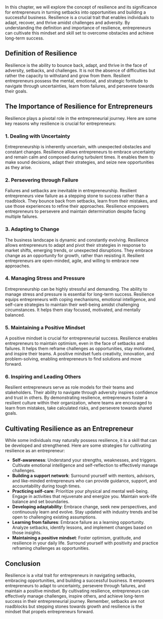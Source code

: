 
In this chapter, we will explore the concept of resilience and its significance for entrepreneurs in turning setbacks into opportunities and building a successful business. Resilience is a crucial trait that enables individuals to adapt, recover, and thrive amidst challenges and adversity. By understanding the definition and importance of resilience, entrepreneurs can cultivate this mindset and skill set to overcome obstacles and achieve long-term success.

Definition of Resilience
------------------------

Resilience is the ability to bounce back, adapt, and thrive in the face of adversity, setbacks, and challenges. It is not the absence of difficulties but rather the capacity to withstand and grow from them. Resilient entrepreneurs possess the mental, emotional, and strategic fortitude to navigate through uncertainties, learn from failures, and persevere towards their goals.

The Importance of Resilience for Entrepreneurs
----------------------------------------------

Resilience plays a pivotal role in the entrepreneurial journey. Here are some key reasons why resilience is crucial for entrepreneurs:

### 1. **Dealing with Uncertainty**

Entrepreneurship is inherently uncertain, with unexpected obstacles and constant changes. Resilience allows entrepreneurs to embrace uncertainty and remain calm and composed during turbulent times. It enables them to make sound decisions, adapt their strategies, and seize new opportunities as they arise.

### 2. **Persevering through Failure**

Failures and setbacks are inevitable in entrepreneurship. Resilient entrepreneurs view failure as a stepping stone to success rather than a roadblock. They bounce back from setbacks, learn from their mistakes, and use those experiences to refine their approaches. Resilience empowers entrepreneurs to persevere and maintain determination despite facing multiple failures.

### 3. **Adapting to Change**

The business landscape is dynamic and constantly evolving. Resilience allows entrepreneurs to adapt and pivot their strategies in response to market shifts, emerging trends, or unexpected disruptions. They embrace change as an opportunity for growth, rather than resisting it. Resilient entrepreneurs are open-minded, agile, and willing to embrace new approaches.

### 4. **Managing Stress and Pressure**

Entrepreneurship can be highly stressful and demanding. The ability to manage stress and pressure is essential for long-term success. Resilience equips entrepreneurs with coping mechanisms, emotional intelligence, and self-care strategies to maintain their well-being amidst challenging circumstances. It helps them stay focused, motivated, and mentally balanced.

### 5. **Maintaining a Positive Mindset**

A positive mindset is crucial for entrepreneurial success. Resilience enables entrepreneurs to maintain optimism, even in the face of setbacks and failures. It helps them reframe challenges as opportunities, stay motivated, and inspire their teams. A positive mindset fuels creativity, innovation, and problem-solving, enabling entrepreneurs to find solutions and move forward.

### 6. **Inspiring and Leading Others**

Resilient entrepreneurs serve as role models for their teams and stakeholders. Their ability to navigate through adversity inspires confidence and trust in others. By demonstrating resilience, entrepreneurs foster a resilient culture within their organization, where teams are encouraged to learn from mistakes, take calculated risks, and persevere towards shared goals.

Cultivating Resilience as an Entrepreneur
-----------------------------------------

While some individuals may naturally possess resilience, it is a skill that can be developed and strengthened. Here are some strategies for cultivating resilience as an entrepreneur:

* **Self-awareness**: Understand your strengths, weaknesses, and triggers. Cultivate emotional intelligence and self-reflection to effectively manage challenges.
* **Building a support network**: Surround yourself with mentors, advisors, and like-minded entrepreneurs who can provide guidance, support, and accountability during tough times.
* **Practicing self-care**: Prioritize your physical and mental well-being. Engage in activities that rejuvenate and energize you. Maintain work-life balance and set boundaries.
* **Developing adaptability**: Embrace change, seek new perspectives, and continuously learn and evolve. Stay updated with industry trends and be open to challenging existing assumptions.
* **Learning from failures**: Embrace failure as a learning opportunity. Analyze setbacks, identify lessons, and implement changes based on those insights.
* **Maintaining a positive mindset**: Foster optimism, gratitude, and resilience in your daily life. Surround yourself with positivity and practice reframing challenges as opportunities.

Conclusion
----------

Resilience is a vital trait for entrepreneurs in navigating setbacks, embracing opportunities, and building a successful business. It empowers entrepreneurs to adapt to uncertainty, persevere through failures, and maintain a positive mindset. By cultivating resilience, entrepreneurs can effectively manage challenges, inspire others, and achieve long-term success in their entrepreneurial journey. Remember, setbacks are not roadblocks but stepping stones towards growth and resilience is the mindset that propels entrepreneurs forward.
